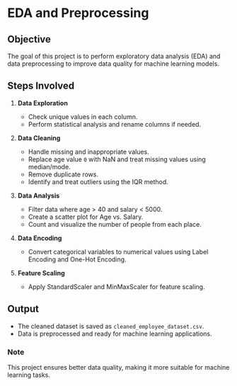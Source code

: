 # EDA and Preprocessing

## Objective
The goal of this project is to perform exploratory data analysis (EDA) and data preprocessing to improve data quality for machine learning models.

## Steps Involved

1. **Data Exploration**  
   - Check unique values in each column.  
   - Perform statistical analysis and rename columns if needed.

2. **Data Cleaning**  
   - Handle missing and inappropriate values.  
   - Replace age value `0` with NaN and treat missing values using median/mode.  
   - Remove duplicate rows.  
   - Identify and treat outliers using the IQR method.

3. **Data Analysis**  
   - Filter data where age > 40 and salary < 5000.  
   - Create a scatter plot for Age vs. Salary.  
   - Count and visualize the number of people from each place.

4. **Data Encoding**  
   - Convert categorical variables to numerical values using Label Encoding and One-Hot Encoding.

5. **Feature Scaling**  
   - Apply StandardScaler and MinMaxScaler for feature scaling.

## Output
- The cleaned dataset is saved as `cleaned_employee_dataset.csv`.
- Data is preprocessed and ready for machine learning applications.

### Note
This project ensures better data quality, making it more suitable for machine learning tasks.

